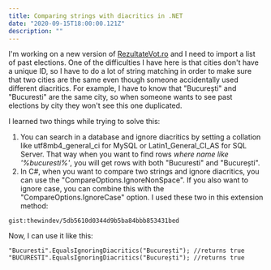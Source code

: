 ```yaml
---
title: Comparing strings with diacritics in .NET
date: "2020-09-15T18:00:00.121Z"
description: ""
---
```


I'm working on a new version of [RezultateVot.ro](https://rezultatevot.ro) and I need to import a list of past elections. One of the difficulties I have here is that cities don't have a unique ID, so I have to do a lot of string matching in order to make sure that two cities are the same even though someone accidentally used different diacritics. For example, I have to know that "București" and "Bucuresti" are the same city, so when someone wants to see past elections by city they won't see this one duplicated.

I learned two things while trying to solve this:

1. You can search in a database and ignore diacritics by setting a collation like utf8mb4\_general\_ci for MySQL or Latin1\_General\_CI\_AS for SQL Server. That way when you want to find rows _where name like '%bucuresti%'_, you will get rows with both "Bucuresti" and "București".
2. In C#, when you want to compare two strings and ignore diacritics, you can use the "CompareOptions.IgnoreNonSpace". If you also want to ignore case, you can combine this with the "CompareOptions.IgnoreCase" option. I used these two in this extension method:

`gist:thewindev/5db5610d0344d9b5ba84bbb853431bed`

Now, I can use it like this:

```
"Bucuresti".EqualsIgnoringDiacritics("București"); //returns true
"BUCURESTI".EqualsIgnoringDiacritics("București"); //returns true
```